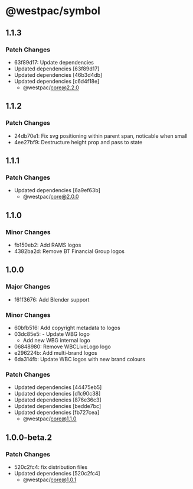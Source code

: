 # @westpac/symbol

## 1.1.3

### Patch Changes

- 63f89d17: Update dependencies
- Updated dependencies [63f89d17]
- Updated dependencies [46b3d4db]
- Updated dependencies [c6d4f18e]
  - @westpac/core@2.2.0

## 1.1.2

### Patch Changes

- 24db70e1: Fix svg positioning within parent span, noticable when small
- 4ee27bf9: Destructure height prop and pass to state

## 1.1.1

### Patch Changes

- Updated dependencies [6a9ef63b]
  - @westpac/core@2.0.0

## 1.1.0

### Minor Changes

- fb150eb2: Add RAMS logos
- 4382ba2d: Remove BT Financial Group logos

## 1.0.0

### Major Changes

- f61f3676: Add Blender support

### Minor Changes

- 60bfb516: Add copyright metadata to logos
- 03dc85e5: - Update WBG logo
  - Add new WBG internal logo
- 06848980: Remove WBCLiveLogo logo
- e296224b: Add multi-brand logos
- 6da314fb: Update WBC logos with new brand colours

### Patch Changes

- Updated dependencies [44475eb5]
- Updated dependencies [d1c90c38]
- Updated dependencies [876e36c3]
- Updated dependencies [bedde7bc]
- Updated dependencies [fb727cea]
  - @westpac/core@1.1.0

## 1.0.0-beta.2

### Patch Changes

- 520c2fc4: fix distribution files
- Updated dependencies [520c2fc4]
  - @westpac/core@1.0.1
